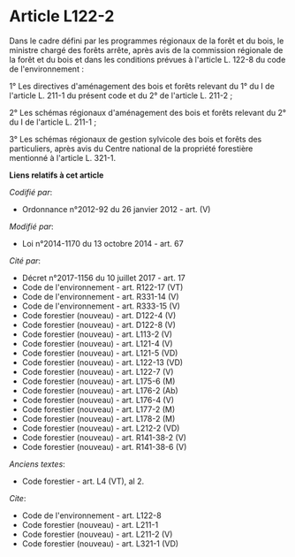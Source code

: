 # Article L122-2

Dans le cadre défini par les programmes régionaux de la forêt et du bois, le ministre chargé des forêts arrête, après avis de
la commission régionale de la forêt et du bois et dans les conditions prévues à l'article L. 122-8 du code de
l'environnement :

1° Les directives d'aménagement des bois et forêts relevant du 1° du I de l'article L. 211-1 du présent code et du 2° de
l'article L. 211-2 ;

2° Les schémas régionaux d'aménagement des bois et forêts relevant du 2° du I de l'article L. 211-1 ;

3° Les schémas régionaux de gestion sylvicole des bois et forêts des particuliers, après avis du Centre national de la
propriété forestière mentionné à l'article L. 321-1.

**Liens relatifs à cet article**

_Codifié par_:

  - Ordonnance n°2012-92 du 26 janvier 2012 - art. (V)

_Modifié par_:

  - Loi n°2014-1170 du 13 octobre 2014 - art. 67

_Cité par_:

  - Décret n°2017-1156 du 10 juillet 2017 - art. 17
  - Code de l'environnement - art. R122-17 (VT)
  - Code de l'environnement - art. R331-14 (V)
  - Code de l'environnement - art. R333-15 (V)
  - Code forestier (nouveau) - art. D122-4 (V)
  - Code forestier (nouveau) - art. D122-8 (V)
  - Code forestier (nouveau) - art. L113-2 (V)
  - Code forestier (nouveau) - art. L121-4 (V)
  - Code forestier (nouveau) - art. L121-5 (VD)
  - Code forestier (nouveau) - art. L122-13 (VD)
  - Code forestier (nouveau) - art. L122-7 (V)
  - Code forestier (nouveau) - art. L175-6 (M)
  - Code forestier (nouveau) - art. L176-2 (Ab)
  - Code forestier (nouveau) - art. L176-4 (V)
  - Code forestier (nouveau) - art. L177-2 (M)
  - Code forestier (nouveau) - art. L178-2 (M)
  - Code forestier (nouveau) - art. L212-2 (VD)
  - Code forestier (nouveau) - art. R141-38-2 (V)
  - Code forestier (nouveau) - art. R141-38-6 (V)

_Anciens textes_:

  - Code forestier - art. L4 (VT), al 2.

_Cite_:

  - Code de l'environnement - art. L122-8
  - Code forestier (nouveau) - art. L211-1
  - Code forestier (nouveau) - art. L211-2 (V)
  - Code forestier (nouveau) - art. L321-1 (VD)
